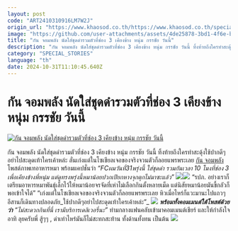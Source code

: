 ```yaml
---
layout: post
code: "ART2410310916LM7W2J"
origin_url: "https://www.khaosod.co.th/https://www.khaosod.co.th/special-stories/news_9483789"
image: "https://github.com/user-attachments/assets/4de25878-3bd1-4f6e-bb7a-b445af05c679"
title: "กัน จอมพลัง นัดใส่ชุดดำรวมตัวที่ช่อง 3 เคียงข้าง หนุ่ม กรรชัย วันนี้"
description: "กัน จอมพลัง นัดใส่ชุดดำรวมตัวที่ช่อง 3 เคียงข้าง หนุ่ม กรรชัย วันนี้ ทิ้งท้ายถึงใครทำสะดุ้งใช้ปากดีๆอย่าไปสะดุดเท้าใครเค้าหล่ะ ลั่นเก่งแต่ในโซเชียล"
category: "SPECIAL_STORIES"
language: "th"
date: 2024-10-31T11:10:45.640Z
---
```


# กัน จอมพลัง นัดใส่ชุดดำรวมตัวที่ช่อง 3 เคียงข้าง หนุ่ม กรรชัย วันนี้

[![กัน จอมพลัง นัดใส่ชุดดำรวมตัวที่ช่อง 3 เคียงข้าง หนุ่ม กรรชัย วันนี้](https://www.khaosod.co.th/wpapp/uploads/2024/10/gunpowerkanchai3110679998.jpg "กัน จอมพลัง นัดใส่ชุดดำรวมตัวที่ช่อง 3 เคียงข้าง หนุ่ม กรรชัย วันนี้")](https://www.khaosod.co.th/wpapp/uploads/2024/10/gunpowerkanchai3110679998.jpg)

กัน จอมพลัง นัดใส่ชุดดำรวมตัวที่ช่อง 3 เคียงข้าง หนุ่ม กรรชัย วันนี้ ทิ้งท้ายถึงใครทำสะดุ้งใช้ปากดีๆอย่าไปสะดุดเท้าใครเค้าหล่ะ
ลั่นเก่งแต่ในโซเชียลเจอของจริงจวนตัวก็ลอยแพรพระเลย [กัน จอมพลัง](https://www.facebook.com/photo?fbid=1150056480014401&set=a.371818277838229) โพสต์ภาพเทอาหารหมา พร้อมแคปชั่นว่า
_“FCผมวันที่31พรุ่งนี้ ใส่ชุดดำ รวมกันเวลา 10 โมงที่ช่อง 3 เพื่อเคียงข้างพี่หนุ่ม แต่ดูทรงพรุ่งนี้หมาน้อยปวกเปียกหางจุกตุกไม่มาซะแล้ว”_
[![](https://www.khaosod.co.th/wpapp/uploads/2024/10/gunpowerkanchai3110671.jpg)](https://www.khaosod.co.th/wpapp/uploads/2024/10/gunpowerkanchai3110671.jpg)[![](https://www.khaosod.co.th/wpapp/uploads/2024/10/gunpowerkanchai3110672.jpg)](https://www.khaosod.co.th/wpapp/uploads/2024/10/gunpowerkanchai3110672.jpg)
“รปภ. อย่างเราก็เตรียมอาหารหมาพันธุ์เล็กไว้ให้หมาน้อยจรจัดที่เห่าไม่เลือกกินตั้งหลายเม็ด แต่นิสัยหมาน้อยมันขี้กลัวก็พอเข้าใจได้”
“เก่งแต่ในโซเชียลเจอของจริงจวนตัวก็ลอยแพรพระเลย หิวเมื่อไหร่ก็แวะมานะไปแถวๆอีสานก็เดินทางปลอดภัย_ใช้ปากดีๆอย่าไปสะดุดเท้าใครเค้าหล่ะ”_
[![](https://www.khaosod.co.th/wpapp/uploads/2024/10/gunpowerkanchai3110673.jpg)](https://www.khaosod.co.th/wpapp/uploads/2024/10/gunpowerkanchai3110673.jpg)
_**พร้อมทั้งคอมเมนต์ใต้โพสต์ด้วยว่า**_ _“ไม่สะดวกกินที่นี่ เรามีบริการเดลิเวอรี่นะ”_ ท่ามกลางแฟนคลับเข้ามาคอมเมนต์เชียร์ และให้กำลังใจ อาทิ ลุยครับพี่ สู้ๆๆ , ด่าเท่าไหร่มันก็ไม่สะทกสะท้าน ทั้งด้านทั้งทน เป็นต้น
[![](https://www.khaosod.co.th/wpapp/uploads/2024/10/gunpowerkanchai3110674.jpg)](https://www.khaosod.co.th/wpapp/uploads/2024/10/gunpowerkanchai3110674.jpg)